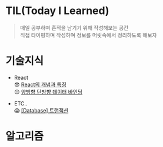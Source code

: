# TIL(Today I Learned)

> 매일 공부하며 흔적을 남기기 위해 작성해보는 공간<br>
> 직접 타이핑하며 작성하며 정보를 머릿속에서 정리하도록 해보자

# 기술지식
- React<br>
  😎 [React의 개념과 특징][Reactlink-1] <br>
  😊 [양방향 단방향 데이터 바인딩][Reactlink-2] <br>
  

- ETC.. <br>
 😱 [[Database] 트랜잭션][Etc-1]<br>
  
# 알고리즘



  [Reactlink-1]: https://github.com/seong-doo/TIL/blob/main/%EA%B8%B0%EC%88%A0%EC%A7%80%EC%8B%9D/React/React%EC%9D%98%20%EA%B0%9C%EB%85%90%EA%B3%BC%20%ED%8A%B9%EC%A7%95.md "Go TLI"
  [Reactlink-2]: https://github.com/seong-doo/TIL/blob/main/%EA%B8%B0%EC%88%A0%EC%A7%80%EC%8B%9D/React/%EC%96%91%EB%B0%A9%ED%96%A5%20%EB%8B%A8%EB%B0%A9%ED%96%A5%20%EB%8D%B0%EC%9D%B4%ED%84%B0%20%EB%B0%94%EC%9D%B8%EB%94%A9.md "Go TLI"
  [Etc-1]: https://github.com/seong-doo/TIL/blob/main/%EA%B8%B0%EC%88%A0%EC%A7%80%EC%8B%9D/etc/%5BDatabase%5D%20%ED%8A%B8%EB%9E%9C%EC%9E%AD%EC%85%98.md "Go TLI"
